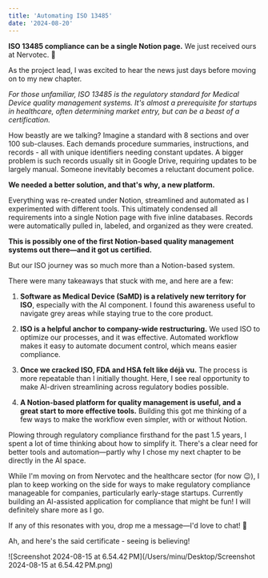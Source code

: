 ```yaml
---
title: 'Automating ISO 13485'
date: '2024-08-20'
---
```


**ISO 13485 compliance can be a single Notion page.**
We just received ours at Nervotec. 🎉

As the project lead, I was excited to hear the news just days before moving on to my new chapter.

*For those unfamiliar, ISO 13485 is the regulatory standard for Medical Device quality management systems. It's almost a prerequisite for startups in healthcare, often determining market entry, but can be a beast of a certification.*

How beastly are we talking? Imagine a standard with 8 sections and over 100 sub-clauses. Each demands procedure summaries, instructions, and records - all with unique identifiers needing constant updates. A bigger problem is such records usually sit in Google Drive, requiring updates to be largely manual. Someone inevitably becomes a reluctant document police.

**We needed a better solution, and that's why, a new platform.**

Everything was re-created under Notion, streamlined and automated as I experimented with different tools. This ultimately condensed all requirements into a single Notion page with five inline databases. Records were automatically pulled in, labeled, and organized as they were created.

**This is possibly one of the first Notion-based quality management systems out there—and it got us certified.**

But our ISO journey was so much more than a Notion-based system.

There were many takeaways that stuck with me, and here are a few:

1. **Software as Medical Device (SaMD) is a relatively new territory for ISO**, especially with the AI component. I found this awareness useful to navigate grey areas while staying true to the core product.

2. **ISO is a helpful anchor to company-wide restructuring.** We used ISO to optimize our processes, and it was effective. Automated workflow makes it easy to automate document control, which means easier compliance.

3. **Once we cracked ISO, FDA and HSA felt like déjà vu.** The process is more repeatable than I initially thought. Here, I see real opportunity to make AI-driven streamlining across regulatory bodies possible.

4. **A Notion-based platform for quality management is useful, and a great start to more effective tools.** Building this got me thinking of a few ways to make the workflow even simpler, with or without Notion.



Plowing through regulatory compliance firsthand for the past 1.5 years, I spent a lot of time thinking about how to simplify it. There's a clear need for better tools and automation—partly why I chose my next chapter to be directly in the AI space.

While I'm moving on from Nervotec and the healthcare sector (for now 😉), I plan to keep working on the side for ways to make regulatory compliance manageable for companies, particularly early-stage startups. Currently building an AI-assisted application for compliance that might be fun! I will definitely share more as I go.

If any of this resonates with you, drop me a message—I'd love to chat! 🙂

Ah, and here's the said certificate - seeing is believing! 

![Screenshot 2024-08-15 at 6.54.42 PM](/Users/minu/Desktop/Screenshot 2024-08-15 at 6.54.42 PM.png)

